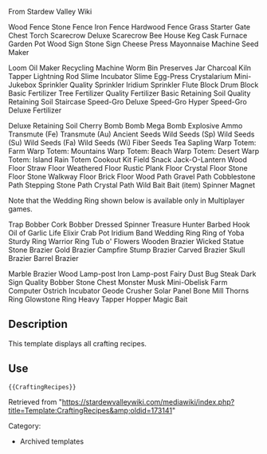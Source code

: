 From Stardew Valley Wiki

Wood Fence Stone Fence Iron Fence Hardwood Fence Grass Starter Gate Chest Torch Scarecrow Deluxe Scarecrow Bee House Keg Cask Furnace Garden Pot Wood Sign Stone Sign Cheese Press Mayonnaise Machine Seed Maker

Loom Oil Maker Recycling Machine Worm Bin Preserves Jar Charcoal Kiln Tapper Lightning Rod Slime Incubator Slime Egg-Press Crystalarium Mini-Jukebox Sprinkler Quality Sprinkler Iridium Sprinkler Flute Block Drum Block Basic Fertilizer Tree Fertilizer Quality Fertilizer Basic Retaining Soil Quality Retaining Soil Staircase Speed-Gro Deluxe Speed-Gro Hyper Speed-Gro Deluxe Fertilizer

Deluxe Retaining Soil Cherry Bomb Bomb Mega Bomb Explosive Ammo Transmute (Fe) Transmute (Au) Ancient Seeds Wild Seeds (Sp) Wild Seeds (Su) Wild Seeds (Fa) Wild Seeds (Wi) Fiber Seeds Tea Sapling Warp Totem: Farm Warp Totem: Mountains Warp Totem: Beach Warp Totem: Desert Warp Totem: Island Rain Totem Cookout Kit Field Snack Jack-O-Lantern Wood Floor Straw Floor Weathered Floor Rustic Plank Floor Crystal Floor Stone Floor Stone Walkway Floor Brick Floor Wood Path Gravel Path Cobblestone Path Stepping Stone Path Crystal Path Wild Bait Bait (item) Spinner Magnet

Note that the Wedding Ring shown below is available only in Multiplayer games.

Trap Bobber Cork Bobber Dressed Spinner Treasure Hunter Barbed Hook Oil of Garlic Life Elixir Crab Pot Iridium Band Wedding Ring Ring of Yoba Sturdy Ring Warrior Ring Tub o' Flowers Wooden Brazier Wicked Statue Stone Brazier Gold Brazier Campfire Stump Brazier Carved Brazier Skull Brazier Barrel Brazier

Marble Brazier Wood Lamp-post Iron Lamp-post Fairy Dust Bug Steak Dark Sign Quality Bobber Stone Chest Monster Musk Mini-Obelisk Farm Computer Ostrich Incubator Geode Crusher Solar Panel Bone Mill Thorns Ring Glowstone Ring Heavy Tapper Hopper Magic Bait

## Description

This template displays all crafting recipes.

## Use

```
{{CraftingRecipes}}
```

Retrieved from "https://stardewvalleywiki.com/mediawiki/index.php?title=Template:CraftingRecipes&amp;oldid=173141"

Category:

- Archived templates